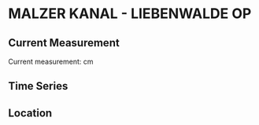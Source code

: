 # MALZER KANAL - LIEBENWALDE OP

## Current Measurement

Current measurement: <Value topic="rivers/pegel-online/MZK/LIEBENWALDE_OP/measurementValue"/> cm

## Time Series

<TimeSeries topic="rivers/pegel-online/MZK/LIEBENWALDE_OP/measurementValue" period="week" />

## Location

<WorldMap>
  <Marker lat="52.850955486603276" lon="13.396074467076938" labelTopic="rivers/pegel-online/MZK/LIEBENWALDE_OP" />
</WorldMap>
